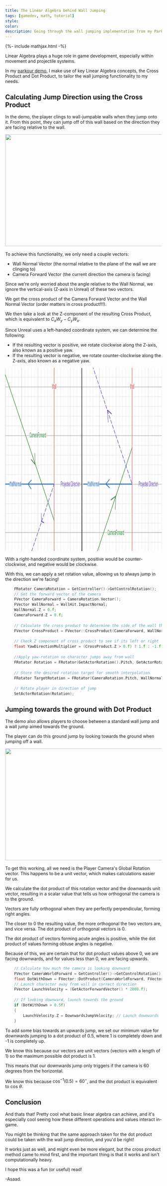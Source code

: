 ```yaml
---
title: The Linear Algebra behind Wall Jumping
tags: [gamedev, math, tutorial]
style: 
color: 
description: Going through the wall jumping implementation from my Parkour Demo and explaining the math behind it.
---
```

{%- include mathjax.html -%}

Linear Algebra plays a huge role in game development, especially within movement and projectile systems. 

In my [parkour demo](https://barwani.eu.org/1-parkour-demo), I make use of key Linear Algebra concepts, the Cross Product and Dot Product, to tailor the wall jumping functionality to my needs.


## Calculating Jump Direction using the Cross Product

In the demo, the player clings to wall-jumpable walls when they jump onto it. From this point, they can jump off of this wall based on the direction they are facing relative to the wall.

<center>
<img src="/assets/up.gif" width="640" height="360">
</center>

To achieve this functionality, we only need a couple vectors:
- Wall Normal Vector (the normal relative to the plane of the wall we are clinging to)
- Camera Forward Vector (the current direction the camera is facing)

Since we're only worried about the angle relative to the Wall Normal, we ignore the vertical-axis (Z-axis in Unreal) of these two vectors.

We get the cross product of the Camera Forward Vector and the Wall Normal Vector (order matters in cross product!!!).

We then take a look at the Z-component of the resulting Cross Product, which is equivalent to $C_x W_y - C_y W_x$. 

Since Unreal uses a left-handed coordinate system, we can determine the following:

- If the resulting vector is positive, we rotate clockwise along the Z-axis, also known as a positive yaw. 
- If the resulting vector is negative, we rotate counter-clockwise along the Z-axis, also known as a negative yaw.

<center>
<img src="/assets/down.png" width="1500" height="590">
</center>

With a right-handed coordinate system, positive would be counter-clockwise, and negative would be clockwise. 

With this, we can apply a set rotation value, allowing us to always jump in the direction we're facing!

```cpp
	FRotator CameraRotation = GetController()->GetControlRotation();
	// Get the forward vector of the camera
	FVector CameraForward = CameraRotation.Vector();
	FVector WallNormal = WallHit.ImpactNormal;
	WallNormal.Z = 0.f;
	CameraForward.Z = 0.f;

	// Calculate the cross product to determine the side of the wall the camera is facing
	FVector CrossProduct = FVector::CrossProduct(CameraForward, WallNormal);	

	// Check Z component of cross product to see if its left or right
	float YawDirectionMultiplier = (CrossProduct.Z > 0.f) ? 1.f : -1.f;

	//Apply yaw-rotation so character jumps away from wall
	FRotator Rotation = FRotator(GetActorRotation().Pitch, GetActorRotation().Yaw + (120.f * YawDirectionMultiplier), GetActorRotation().Roll);

	// Store the desired rotation target for smooth interpolation
	FRotator TargetRotation = FRotator(CameraRotation.Pitch, WallNormal.Rotation().Yaw - (50.f * YawDirectionMultiplier), CameraRotation.Roll);

	// Rotate player in direction of jump
	SetActorRotation(Rotation);
```

## Jumping towards the ground with Dot Product

The demo also allows players to choose between a standard wall jump and a wall jump aimed towards the ground. 

The player can do this ground jump by looking towards the ground when jumping off a wall.

<center>
<img src="/assets/down.gif" width="640" height="360">
</center>

To get this working, all we need is the Player Camera's Global Rotation vector. This happens to be a unit vector, which makes calculations easier for us.

We calculate the dot product of this rotation vector and the downwards unit vector, resulting in a scalar value that tells us how orthogonal the camera is to the ground. 

Vectors are fully orthogonal when they are perfectly perpendicular, forming right angles.

The closer to 0 the resulting value, the more orthogonal the two vectors are, and vice versa. The dot product of orthogonal vectors is 0. 

The dot product of vectors forming acute angles is positive, while the dot product of values forming obtuse angles is negative. 

Because of this, we are certain that for dot product values above 0, we are facing downwards, and for values less than 0, we are facing upwards. 

```cpp
	// Calculate how much the camera is looking downward
	FVector CameraWorldForward = GetController()->GetControlRotation().Vector();
	float DotWithDown = FVector::DotProduct(CameraWorldForward, FVector(0.f, 0.f, -1.f)); // Dot product with downward vector (world Z)	
	// Launch character away from wall in correct direction
	FVector LaunchVelocity = (GetActorForwardVector() * 2000.f);
	
	// If looking downward, launch towards the ground
	if (DotWithDown > 0.5f)
	{
		LaunchVelocity.Z = DownwardsJumpVelocity; // Launch downwards
	}
```

To add some bias towards an upwards jump, we set our minimum value for downwards jumping to a dot product of 0.5, where 1 is completely down and -1 is completely up. 

We know this because our vectors are unit vectors (vectors with a length of 1) so the maximum possible dot product is 1. 

This means that our downwards jump only triggers if the camera is 60 degrees from the horizontal.

We know this because $\text{cos}^{-1}(0.5) = 60 ^{\circ}$, and the dot product is equivalent to $\text{cos } \theta$.

## Conclusion

And thats that! Pretty cool what basic linear algebra can achieve, and it's especially cool seeing how these different operations and values interact in-game. 

You might be thinking that the same approach taken for the dot product could be taken with the wall jump direction, and you'd be right! 

It works just as well, and might even be more elegant, but the cross product method came to mind first, and the important thing is that it works and isn't computationally heavy. 

I hope this was a fun (or useful) read!

-Asaad.




